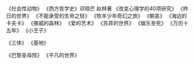 《社会性动物》
《西方哲学史》邓晓芒 赵林著
《改变心理学的40项研究》
《昨日的世界》
《不能承受的生命之轻》
《牧羊少年奇幻之旅》
《朝圣》
《海边的卡夫卡》
《挪威的森林》
《爱的艺术》
《苏菲的世界》
《娱乐至死》
《万历十五年》
《小王子》

《三体》
《基地》

《巴黎圣母院》
《平凡的世界》

